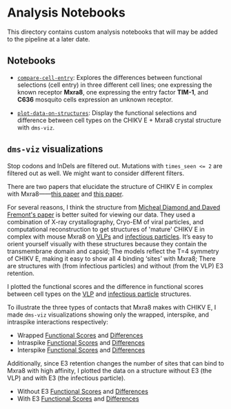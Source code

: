 # Analysis Notebooks

This directory contains custom analysis notebooks that will may be added to the pipeline at a later date.

## Notebooks

- [`compare-cell-entry`](/notebooks/compare-cell-entry.ipynb): Explores the differences between functional selections (cell entry) in three different cell lines; one expressing the known receptor **Mxra8**, one expressing the entry factor **TIM-1**, and **C636** mosquito cells expression an unknown receptor.

- [`plot-data-on-structures`](/notebooks/plot-data-on-structures.ipynb): Display the functional selections and difference between cell types on the CHIKV E + Mxra8 crystal structure with `dms-viz`.

## `dms-viz` visualizations

Stop codons and InDels are filtered out. Mutations with `times_seen <= 2` are filtered out as well. We might want to consider different filters.

There are two papers that elucidate the structure of CHIKV E in complex with Mxra8——[this paper](https://www.sciencedirect.com/science/article/pii/S0092867419303940?via%3Dihub) and [this paper](https://www.cell.com/cell/pdf/S0092-8674(19)30392-7.pdf).

For several reasons, I think the structure from [Micheal Diamond and Daved Fremont's paper](https://www.cell.com/cell/pdf/S0092-8674(19)30392-7.pdf) is better suited for viewing our data. They used a combination of X-ray crystallography, Cryo-EM of viral particles, and computational reconstruction to get structures of 'mature' CHIKV E  in complex with mouse Mxra8 on [VLPs](https://www.rcsb.org/structure/6NK6) and [infectious particles](https://www.rcsb.org/structure/6NK7). It’s easy to orient yourself visually with these structures because they contain the transmembrane domain and capsid; The models reflect the T=4 symmetry of CHIKV E, making it easy to show all 4 binding ‘sites’ with Mxra8; There are structures with (from infectious particles) and without (from the VLP) E3 retention.

I plotted the functional scores and the difference in functional scores between cell types on the [VLP](https://www.rcsb.org/structure/6NK6) and [infectious particle](https://www.rcsb.org/structure/6NK7) structures.

To illustrate the three types of contacts that Mxra8 makes with CHIKV E, I made `dms-viz` visualizations showing only the wrapped, interspike, and intraspike interactions respectively:

- Wrapped [Functional Scores](/notebooks/dms-viz/output/CHIKV_VLP_wrapped_monomer_functional_scores.json) and [Differences](/notebooks/dms-viz/output/CHIKV_VLP_wrapped_monomer_functional_differences.json)
- Intraspike [Functional Scores](/notebooks/dms-viz/output/CHIKV_VLP_intraspike_monomer_functional_scores.json) and [Differences](/notebooks/dms-viz/output/CHIKV_VLP_intraspike_monomer_functional_differences.json)
- Interspike [Functional Scores](/notebooks/dms-viz/output/CHIKV_VLP_interspike_monomer_functional_scores.json) and [Differences](/notebooks/dms-viz/output/CHIKV_VLP_interspike_monomer_functional_differences.json)

Additionally, since E3 retention changes the number of sites that can bind to Mxra8 with high affinity, I plotted the data on a structure without E3 (the VLP) and with E3 (the infectious particle).

- Without E3 [Functional Scores](/notebooks/dms-viz/output/CHIKV_VLP_full_functional_scores.json) and [Differences](/notebooks/dms-viz/output/CHIKV_VLP_full_functional_differences.json)
- With E3 [Functional Scores](/notebooks/dms-viz/output/CHIKV_infectious_full_functional_scores.json) and [Differences](/notebooks/dms-viz/output/CHIKV_infectious_full_functional_differences.json)
